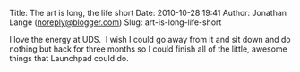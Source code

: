 Title: The art is long, the life short
Date: 2010-10-28 19:41
Author: Jonathan Lange (noreply@blogger.com)
Slug: art-is-long-life-short

I love the energy at UDS.  I wish I could go away from it and sit down
and do nothing but hack for three months so I could finish all of the
little, awesome things that Launchpad could do.

